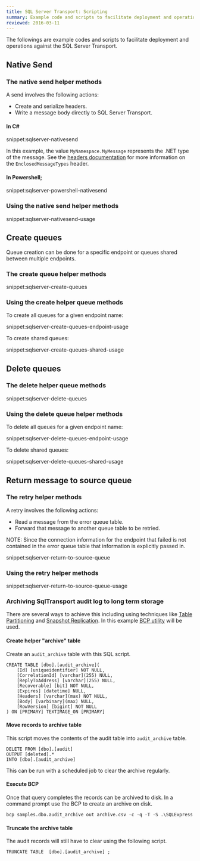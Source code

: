 ```yaml
---
title: SQL Server Transport: Scripting
summary: Example code and scripts to facilitate deployment and operational actions against the SQLServer Transport.
reviewed: 2016-03-11
---
```


The followings are example codes and scripts to facilitate deployment and operations against the SQL Server Transport.


## Native Send 


### The native send helper methods

A send involves the following actions:

 * Create and serialize headers.
 * Write a message body directly to SQL Server Transport.


#### In C&#35;

snippet:sqlserver-nativesend

In this example, the value `MyNamespace.MyMessage` represents the .NET type of the message. See the [headers documentation](/nservicebus/messaging/headers.md) for more information on the `EnclosedMessageTypes` header.


#### In Powershell;

snippet:sqlserver-powershell-nativesend


### Using the native send helper methods

snippet:sqlserver-nativesend-usage


## Create queues

Queue creation can be done for a specific endpoint or queues shared between multiple endpoints.


### The create queue helper methods

snippet:sqlserver-create-queues


### Using the create helper queue methods

To create all queues for a given endpoint name:

snippet:sqlserver-create-queues-endpoint-usage

To create shared queues:

snippet:sqlserver-create-queues-shared-usage


## Delete queues


### The delete helper queue methods

snippet:sqlserver-delete-queues


### Using the delete queue helper methods

To delete all queues for a given endpoint name:

snippet:sqlserver-delete-queues-endpoint-usage

To delete shared queues:

snippet:sqlserver-delete-queues-shared-usage


## Return message to source queue


### The retry helper methods

A retry involves the following actions:

 * Read a message from the error queue table.
 * Forward that message to another queue table to be retried.

NOTE: Since the connection information for the endpoint that failed is not contained in the error queue table that information is explicitly passed in.

snippet:sqlserver-return-to-source-queue


### Using the retry helper methods

snippet:sqlserver-return-to-source-queue-usage


### Archiving SqlTransport audit log to long term storage

There are several ways to achieve this including using techniques like [Table Partitioning](https://technet.microsoft.com/en-us/library/ms188730.aspx) and [Snapshot Replication](https://technet.microsoft.com/en-us/library/ms151832.aspx). In this example [BCP utility](https://msdn.microsoft.com/en-AU/library/ms162802.aspx) will be used.


#### Create helper "archive" table

Create an `audit_archive` table with this SQL script.

```
CREATE TABLE [dbo].[audit_archive](
	[Id] [uniqueidentifier] NOT NULL,
	[CorrelationId] [varchar](255) NULL,
	[ReplyToAddress] [varchar](255) NULL,
	[Recoverable] [bit] NOT NULL,
	[Expires] [datetime] NULL,
	[Headers] [varchar](max) NOT NULL,
	[Body] [varbinary](max) NULL,
	[RowVersion] [bigint] NOT NULL
) ON [PRIMARY] TEXTIMAGE_ON [PRIMARY]
```


#### Move records to archive table

This script moves the contents of the audit table into `audit_archive` table.

```
DELETE FROM [dbo].[audit]
OUTPUT [deleted].*
INTO [dbo].[audit_archive]
```

This can be run with a scheduled job to clear the archive regularly.


#### Execute BCP

Once that query completes the records can be archived to disk. In a command prompt use the BCP to create an archive on disk.

`bcp samples.dbo.audit_archive out archive.csv -c -q -T -S .\SQLExpress`


#### Truncate the archive table

The audit records will still have to clear using the following script.

`TRUNCATE TABLE  [dbo].[audit_archive] ;`
